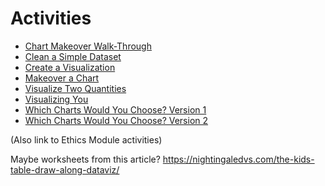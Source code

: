 # Activities

* [Chart Makeover Walk-Through](chart_makeover_walkthrough.md)
* [Clean a Simple Dataset](clean_a_dataset.md)
* [Create a Visualization](create_a_viz.md)
* [Makeover a Chart](makeover_a_chart.md)
* [Visualize Two Quantities](visualize_two_quantities.md)
* [Visualizing You](visualizing_you.md)
* [Which Charts Would You Choose? Version 1](chart_chooser_1.md)
* [Which Charts Would You Choose? Version 2](chart_chooser_2.md)

(Also link to Ethics Module activities)

Maybe worksheets from this article? https://nightingaledvs.com/the-kids-table-draw-along-dataviz/
